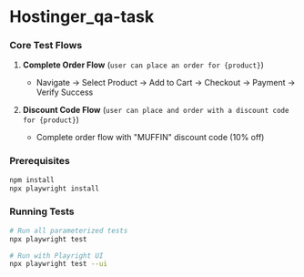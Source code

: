 # Hostinger_qa-task

### **Core Test Flows**

1. **Complete Order Flow** (`user can place an order for {product}`)

   - Navigate → Select Product → Add to Cart → Checkout → Payment → Verify Success

2. **Discount Code Flow** (`user can place and order with a discount code for {product}`)
   - Complete order flow with "MUFFIN" discount code (10% off)

### Prerequisites

```bash
npm install
npx playwright install
```

### Running Tests

```bash
# Run all parameterized tests
npx playwright test

# Run with Playright UI
npx playwright test --ui
```
